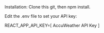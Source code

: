 Installation:
Clone this git, then npm install.

Edit the .env file to set your API key:

REACT_APP_API_KEY=[ AccuWeather API Key ]
